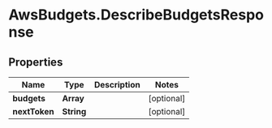 # AwsBudgets.DescribeBudgetsResponse

## Properties

Name | Type | Description | Notes
------------ | ------------- | ------------- | -------------
**budgets** | **Array** |  | [optional] 
**nextToken** | **String** |  | [optional] 


